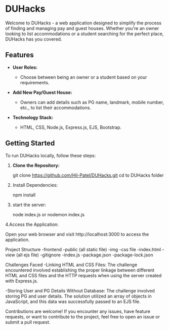 # DUHacks

Welcome to DUHacks - a web application designed to simplify the process of finding and managing pay and guest houses. Whether you're an owner looking to list accommodations or a student searching for the perfect place, DUHacks has you covered.

## Features

- **User Roles:**
  - Choose between being an owner or a student based on your requirements.

- **Add New Pay/Guest House:**
  - Owners can add details such as PG name, landmark, mobile number, etc., to list their accommodations.

- **Technology Stack:**
  - HTML, CSS, Node.js, Express.js, EJS, Bootstrap.

## Getting Started

To run DUHacks locally, follow these steps:

1. **Clone the Repository:**
   
   git clone https://github.com/Hil-Patel/DUHacks.git
   cd to DUHacks folder

2. Install Dependencies:

    npm install

3. start the server:

   node index.js
   or
   nodemon index.js

4.Access the Application:

  Open your web browser and visit http://localhost:3000 to access the application.


Project Structure
  -frontend
      -public (all static file)
          -img
          -css file
          -index.html
      -view  (all ejs file)
  -gitignore 
  -index.js
  -package.json
  -package-lock.json


Challenges Faced
-Linking HTML and CSS Files:
   The challenge encountered involved establishing the proper linkage between different HTML and CSS files and the HTTP requests when using the server created with Express.js.

-Storing User and PG Details Without Database:
    The challenge involved storing PG and user details. The solution utilized an array of objects in JavaScript, and this data was successfully passed to an EJS file.


Contributions are welcome! If you encounter any issues, have feature requests, or want to contribute to the project, feel free to open an issue or submit a pull request.
